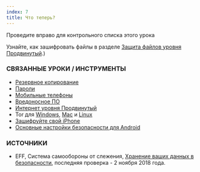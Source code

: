 ```yaml
---
index: 7
title: Что теперь?
---
```

Проведите вправо для контрольного списка этого урока

Узнайте, как зашифровать файлы в разделе [Защита файлов уровня Продвинутый](umbrella://information/protecting-files/advanced).)

### СВЯЗАННЫЕ УРОКИ / ИНСТРУМЕНТЫ

*   [Резервное копирование](umbrella://information/backing-up)
*   [Пароли](umbrella://information/passwords)
*   [Мобильные телефоны](umbrella://communications/mobile-phones/beginner)
*   [Вредоносное ПО](umbrella://information/malware)
*   [Интернет уровня Продвинутый](umbrella://communications/the-internet/advanced)
*   Tor для [Windows](umbrella://tools/tor/s_tor-for-windows.md), [Mac](umbrella://tools/tor/s_tor-for-mac-os-x.md) и [Linux](umbrella://tools/tor/s_tor-for-linux.md)
*   [Зашифруйте свой iPhone](umbrella://tools/encryption/s_encrypt-your-iphone.md)
*   [Основные настройки безопасности для Android](umbrella://tools/other/s_android.md)

### ИСТОЧНИКИ

*   EFF, Система самообороны от слежения, [Хранение ваших данных в безопасности](https://ssd.eff.org/en/module/keeping-your-data-safe), последняя проверка - 2 ноября 2018 года.